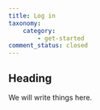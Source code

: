 ```yaml
---
title: Log in
taxonomy:
    category:
        - get-started
comment_status: closed
---
```


## Heading
We will write things here.
